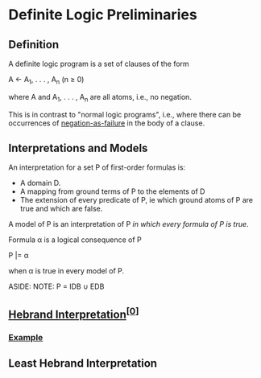 # Definite Logic Preliminaries

## Definition

A definite logic program is a set of clauses of the form

A ← A<sub>1</sub>, . . . , A<sub>n</sub> (n ≥ 0)

where A and A<sub>1</sub>, . . . , A<sub>n</sub> are all atoms, i.e., no negation.

This is in contrast to "normal logic programs", i.e., where there can be occurrences
of [negation-as-failure](https://en.wikipedia.org/wiki/Negation_as_failure) in the body of a clause.

## Interpretations and Models

An interpretation for a set P of first-order formulas is:

* A domain D.
* A mapping from ground terms of P to the elements of D 
* The extension of every predicate of P, ie which ground atoms of P are true and which are false.

A model of P is an interpretation of P *in which every formula of P is true*.

Formula α is a logical consequence of P

P |= α

when α is true in every model of P.

ASIDE: NOTE: P = IDB ∪ EDB

## [Hebrand Interpretation](https://en.wikipedia.org/wiki/Herbrand_interpretation)<sup>[[0]]</sup>

### [Example](https://en.wikipedia.org/wiki/Herbrand_structure)

## Least Hebrand Interpretation


[0]: https://www.doc.ic.ac.uk/~mjs/teaching/KnowledgeRep491/Fixpoint_Definite_491-2x1.pdf
